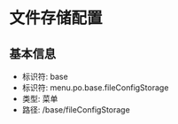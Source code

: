 # 文件存储配置

## 基本信息

- 标识符: base
- 标识符: menu.po.base.fileConfigStorage
- 类型: 菜单
- 路径: /base/fileConfigStorage
